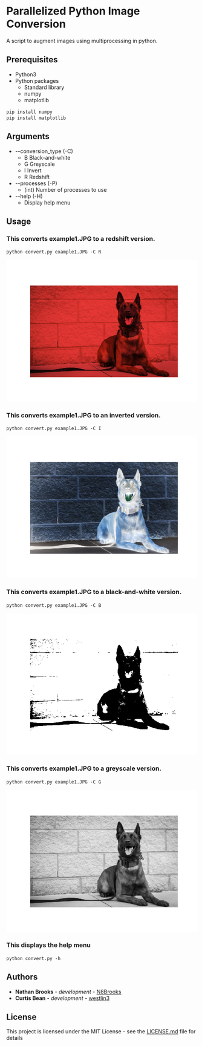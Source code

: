 # Parallelized Python Image Conversion

A script to augment images using multiprocessing in python.

## Prerequisites

* Python3
* Python packages
	* Standard library
	* numpy
	* matplotlib

```
pip install numpy
pip install matplotlib
```

## Arguments

* --conversion_type	(-C)
	* B		Black-and-white
	* G		Greyscale
	* I 	Invert
	* R		Redshift
* --processes		(-P)
	* (int)	Number of processes to use
* --help			(-H)
	* Display help menu

## Usage

### This converts example1.JPG to a redshift version. 
```
python convert.py example1.JPG -C R
```
![alt text](https://github.com/N8Brooks/image_conversion/blob/master/examples/redshift.png)

### This converts example1.JPG to an inverted version. 
```
python convert.py example1.JPG -C I
```
![alt text](https://github.com/N8Brooks/image_conversion/blob/master/examples/invert.png)

### This converts example1.JPG to a black-and-white version. 
```
python convert.py example1.JPG -C B
```
![alt text](https://github.com/N8Brooks/image_conversion/blob/master/examples/bw.png)

### This converts example1.JPG to a greyscale version. 
```
python convert.py example1.JPG -C G
```
![alt text](https://github.com/N8Brooks/image_conversion/blob/master/examples/greyscale.png)

### This displays the help menu
```
python convert.py -h
```

## Authors

* **Nathan Brooks** - *development* - [N8Brooks](https://github.com/N8Brooks)
* **Curtis Bean** - *development* - [westlin3](https://github.com/westlin3)

## License

This project is licensed under the MIT License - see the [LICENSE.md](LICENSE.md) file for details